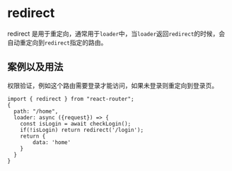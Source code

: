 # redirect

redirect 是用于重定向，通常用于`loader`中，当`loader`返回`redirect`的时候，会自动重定向到`redirect`指定的路由。


## 案例以及用法

权限验证，例如这个路由需要登录才能访问，如果未登录则重定向到登录页。

```tsx
import { redirect } from "react-router";
{
  path: "/home",
  loader: async ({request}) => {
    const isLogin = await checkLogin();
    if(!isLogin) return redirect('/login');
    return {
        data: 'home'
    }
  }
} 
```




